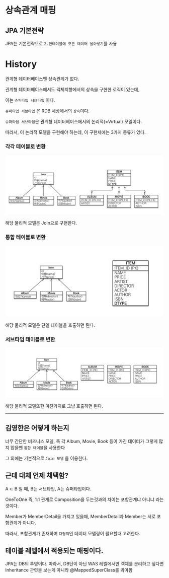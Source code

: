 # 상속관계 매핑

## JPA 기본전략
JPA는 기본전략으로 `2.한테이블에 모든 데이터 몰아넣기`를 사용

# History

관계형 데이터베이스엔 상속관계가 없다.

관계형 데이터베이스에서도 객체지향에서의 상속을 구현한 로직이 있는데,

이는 `슈퍼타입 서브타입` 이다.

`슈퍼타입 서브타입` 은 RDB 세상에서의 `상속`이다.

`슈퍼타입 서브타입`은 관계형 데이터베이스에서의 논리적(=Virtual) 모델이다.

따라서, 이 논리적 모델을 구현해야 하는데, 이 구현체에는 3가지 종류가 있다.

### 각각 테이블로 변환

![img.png](../../../../../../docs/file/inherit_0.png)

해당 물리적 모델은 Join으로 구현한다.

### 통합 테이블로 변환

![img_1.png](../../../../../../docs/file/inherit_1.png)

해당 물리적 모델은 단일 테이블을 호출하면 된다.

### 서브타입 테이블로 변환

![img_2.png](../../../../../../docs/file/inherit_2.png)

해당 물리적 모델또한 마찬가지로 그냥 호출하면 된다.

---

## 김영한은 어떻게 하는지

너무 간단한 비즈니스 모델, 즉 각 Album, Movie, Book 등이 가진 데이터가 그렇게 많지 않을땐 `통합 테이블`을 사용한다

그 외에는 기본적으로 `Join 모델` 을 이용한다.

## 근데 대체 언제 채택함?

A ⊂ B 일 때, B는 서브타입, A는 슈퍼타입이다.

OneToOne 즉, 1:1 관계로 Composition을 두는것과의 차이는 포함관계냐 아니냐 라는것이다.

Member가 MemberDetail을 가지고 있을때, MemberDetail과 Member는 서로 포함관계가 아니다.

따라서, 포함관계가 존재하며 `다형적`인 데이터 모델링이 필요할때 고려한다.

## 테이블 레벨에서 적용되는 매핑이다.

JPA는 DB의 투영이다. 따라서, DB단이 아닌 WAS 레벨에서만 객체를 분리하고 싶다면
Inheritance 관련을 보는게 아니라
@MappedSuperClass를 봐야함


